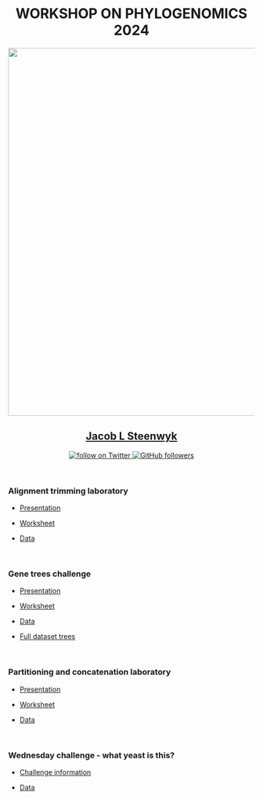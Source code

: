 <center>

# WORKSHOP ON PHYLOGENOMICS 2024

<img src="https://i0.wp.com/evomics.org/wp-content/uploads/2012/07/20120115-IMG_0297.jpg" width="750">

## [Jacob L Steenwyk](https://jlsteenwyk.com/)
<a href="https://twitter.com/intent/follow?screen_name=jlsteenwyk" alt="Author Twitter"><img src="https://img.shields.io/twitter/follow/jlsteenwyk?style=social&logo=twitter" alt="follow on Twitter">
</a>
<a href="https://github.com/JLSteenwyk"><img alt="GitHub followers" src="https://img.shields.io/github/followers/JLSteenwyk?style=social"></a>

</center>

<br />

### Alignment trimming laboratory

* [Presentation](https://github.com/JLSteenwyk/2024_phylogenomics_workshop/blob/main/Trimming.pdf)

* [Worksheet](https://github.com/JLSteenwyk/2024_phylogenomics_workshop/blob/main/trimming/alignment_trimming.html)

* [Data](https://github.com/JLSteenwyk/2024_phylogenomics_workshop/raw/main/trimming/alignment_trimming_data.tar.gz)

<br />

### Gene trees challenge

* [Presentation](https://github.com/JLSteenwyk/2024_phylogenomics_workshop/blob/main/gene_trees_challenge.pdf)

* [Worksheet](https://github.com/JLSteenwyk/2024_phylogenomics_workshop/blob/main/trimming/alignment_trimming.html)

* [Data](https://github.com/JLSteenwyk/2024_phylogenomics_workshop/raw/main/gene_trees_challenge/gene_tree_challenge_data/data.tar.gz)

* [Full dataset trees](https://github.com/JLSteenwyk/2024_phylogenomics_workshop/raw/main/gene_trees_challenge/gene_tree_challenge_data/full_dataset_trees.tar.gz)

<br />

### Partitioning and concatenation laboratory

* [Presentation](https://github.com/JLSteenwyk/2024_phylogenomics_workshop/blob/main/partitioning_and_concatenation.pdf)

* [Worksheet](https://github.com/JLSteenwyk/2024_phylogenomics_workshop/blob/main/partitioning_and_concatenation/partitioning_and_concatenation.html)

* [Data](https://github.com/JLSteenwyk/2024_phylogenomics_workshop/raw/main/partitioning_and_concatenation/partitioning_and_concatenation_data.tar.gz)

<br />

### Wednesday challenge - what yeast is this?

* [Challenge information](https://github.com/JLSteenwyk/2024_phylogenomics_workshop/blob/main/partitioning_and_concatenation.pdf)

* [Data](https://github.com/JLSteenwyk/2024_phylogenomics_workshop/blob/main/partitioning_and_concatenation/partitioning_and_concatenation.html)

<br />
